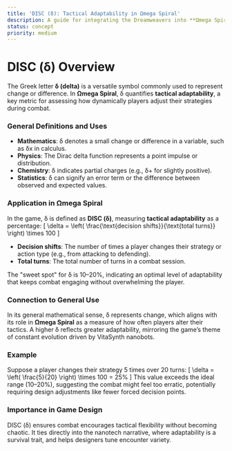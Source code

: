 ```yaml
---
title: 'DISC (δ): Tactical Adaptability in Ωmega Spiral'
description: A guide for integrating the Dreamweavers into **Ωmega Spiral**
status: concept
priority: medium
---
```

# DISC (δ) Overview

The Greek letter **δ (delta)** is a versatile symbol commonly used to represent change or difference. In **Ωmega Spiral**, δ quantifies **tactical adaptability**, a key metric for assessing how dynamically players adjust their strategies during combat.

### General Definitions and Uses
- **Mathematics**: δ denotes a small change or difference in a variable, such as δx in calculus.
- **Physics**: The Dirac delta function represents a point impulse or distribution.
- **Chemistry**: δ indicates partial charges (e.g., δ+ for slightly positive).
- **Statistics**: δ can signify an error term or the difference between observed and expected values.

### Application in Ωmega Spiral
In the game, δ is defined as **DISC (δ)**, measuring **tactical adaptability** as a percentage:
\[ \delta = \left( \frac{\text{decision shifts}}{\text{total turns}} \right) \times 100 \]
- **Decision shifts**: The number of times a player changes their strategy or action type (e.g., from attacking to defending).
- **Total turns**: The total number of turns in a combat session.

The "sweet spot" for δ is 10–20%, indicating an optimal level of adaptability that keeps combat engaging without overwhelming the player.

### Connection to General Use
In its general mathematical sense, δ represents change, which aligns with its role in **Ωmega Spiral** as a measure of how often players alter their tactics. A higher δ reflects greater adaptability, mirroring the game’s theme of constant evolution driven by VitaSynth nanobots.

### Example
Suppose a player changes their strategy 5 times over 20 turns:
\[ \delta = \left( \frac{5}{20} \right) \times 100 = 25\% \]
This value exceeds the ideal range (10–20%), suggesting the combat might feel too erratic, potentially requiring design adjustments like fewer forced decision points.

### Importance in Game Design
DISC (δ) ensures combat encourages tactical flexibility without becoming chaotic. It ties directly into the nanotech narrative, where adaptability is a survival trait, and helps designers tune encounter variety.
